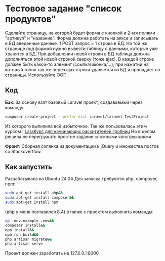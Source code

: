 # Тестовое задание "список продуктов"
Сделайте страницу, на которой будет форма с кнопкой и 2-мя полями "артикул" и "название".
Форма должна работать на аяксе и записывать в БД введенные данные. 1 POST запрос = 1
строка в БД. На той же странице под формой нужно вывести таблицу с данными, которые уже
хранятся в БД. При добавлении новой строки в БД таблица должна дополняться этой новой
строкой сверху (тоже ajax). В каждой строке должен быть какой-то элемент (ссылка/иконка/...),
при нажатии на который точно так же через ajax строка удаляется из БД и пропадает со
страницы. Используйте ООП.
## Код
**Бэк**:
За основу взят базовый Laravel проект, создаваемый через команду:
```sh
composer create-project --prefer-dist laravel/laravel TestProject
```
Из которого выпилила всё избыточное.
Так же пользовалась этим курсом :
[LaraКурс для начинающих расхитителей гробниц]([https://habr.com/ru/articles/731318])
Но в целом решила не перегружать простое задание сложными конструкциями.

**Фронт**:
Сборная солянка из документации к jQuery и множества постов со Stackoverflow.

## Как запустить
Разрабатывала на Ubuntu 24.04
Для запуска требуются php, composer, npm:
```sh
sudo apt-get install php&&
sudo apt-get install composer&&
sudo apt-get install npm
```
(php у меня поставился 8.4)
в папке с проектом выполнить команды:
```sh
cp .env.example .env&&
composer install&&
npm install&&
npm run build&&
php artisan migrate&&
php artisan serve
```

Проект должен заработать на 127.0.0.1:8000

